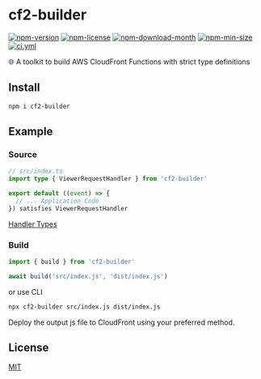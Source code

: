 <!----- BEGIN GHOST DOCS HEADER ----->

# cf2-builder


<!----- BEGIN GHOST DOCS BADGES ----->
<a href="https://npmjs.com/package/cf2-builder"><img src="https://img.shields.io/npm/v/cf2-builder" alt="npm-version" /></a> <a href="https://npmjs.com/package/cf2-builder"><img src="https://img.shields.io/npm/l/cf2-builder" alt="npm-license" /></a> <a href="https://npmjs.com/package/cf2-builder"><img src="https://img.shields.io/npm/dm/cf2-builder" alt="npm-download-month" /></a> <a href="https://npmjs.com/package/cf2-builder"><img src="https://img.shields.io/bundlephobia/min/cf2-builder" alt="npm-min-size" /></a> <a href="https://github.com/jill64/cf2-builder/actions/workflows/ci.yml"><img src="https://github.com/jill64/cf2-builder/actions/workflows/ci.yml/badge.svg" alt="ci.yml" /></a>
<!----- END GHOST DOCS BADGES ----->


🌐 A toolkit to build AWS CloudFront Functions with strict type definitions

<!----- END GHOST DOCS HEADER ----->

## Install

```sh
npm i cf2-builder
```

## Example

### Source

```ts:index.ts
// src/index.ts
import type { ViewerRequestHandler } from 'cf2-builder'

export default ((event) => {
  // ... Application Code
}) satisfies ViewerRequestHandler
```

[Handler Types](./src/types/index.ts)

### Build

```js
import { build } from 'cf2-builder'

await build('src/index.js', 'dist/index.js')
```

or use CLI

```sh
npx cf2-builder src/index.js dist/index.js
```

Deploy the output js file to CloudFront using your preferred method.

<!----- BEGIN GHOST DOCS FOOTER ----->

## License

[MIT](LICENSE)

<!----- END GHOST DOCS FOOTER ----->

